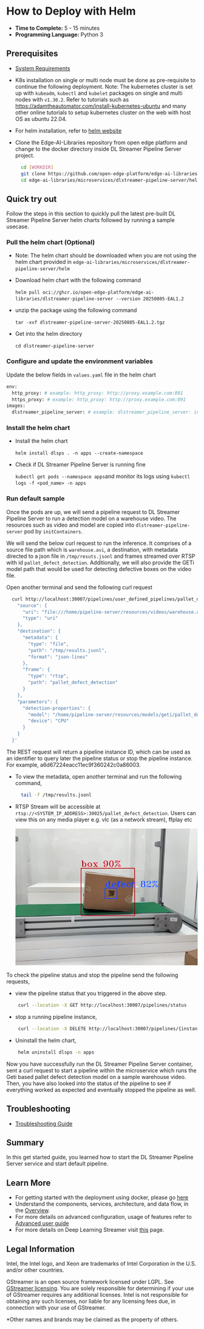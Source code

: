 # How to Deploy with Helm

-   **Time to Complete:** 5 - 15 minutes
-   **Programming Language:** Python 3

## Prerequisites

- [System Requirements](./system-requirements.md)
- K8s installation on single or multi node must be done as pre-requisite to continue the following deployment. Note: The kubernetes cluster is set up with `kubeadm`, `kubectl` and `kubelet` packages on single and multi nodes with `v1.30.2`.
  Refer to tutorials such as <https://adamtheautomator.com/install-kubernetes-ubuntu> and many other
  online tutorials to setup kubernetes cluster on the web with host OS as ubuntu 22.04.
- For helm installation, refer to [helm website](https://helm.sh/docs/intro/install/)
- Clone the Edge-AI-Libraries repository from open edge platform and change to the docker directory inside DL Streamer Pipeline Server project.

  ```sh
    cd [WORKDIR]
    git clone https://github.com/open-edge-platform/edge-ai-libraries.git -b release-1.2.0
    cd edge-ai-libraries/microservices/dlstreamer-pipeline-server/helm
    ```

## Quick try out
Follow the steps in this section to quickly pull the latest pre-built DL Streamer Pipeline Server helm charts followed by running a sample usecase. 

### Pull the helm chart (Optional)

- Note: The helm chart should be downloaded when you are not using the helm chart provided in `edge-ai-libraries/microservices/dlstreamer-pipeline-server/helm`

- Download helm chart with the following command

    `helm pull oci://ghcr.io/open-edge-platform/edge-ai-libraries/dlstreamer-pipeline-server --version 20250805-EAL1.2`
- unzip the package using the following command

    `tar -xvf dlstreamer-pipeline-server-20250805-EAL1.2.tgz`
- Get into the helm directory

    `cd dlstreamer-pipeline-server`

### Configure and update the environment variables

Update the below fields in `values.yaml` file in the helm chart

  ``` sh
  env:
    http_proxy: # example: http_proxy: http://proxy.example.com:891
    https_proxy: # example: http_proxy: http://proxy.example.com:891
  images:
    dlstreamer_pipeline_server: # example: dlstreamer_pipeline_server: intel/dlstreamer-pipeline-server:3.1.0-ubuntu22
  ```

### Install the helm chart

- Install the helm chart

    `helm install dlsps . -n apps --create-namespace`
- Check if DL Streamer Pipeline Server is running fine

    `kubectl get pods --namespace apps`and monitor its logs using `kubectl logs -f <pod_name> -n apps`
    
### Run default sample

Once the pods are up, we will send a pipeline request to DL Streamer Pipeline Server to run a detection model on a warehouse video.
The resources such as video and model are copied into `dlstreamer-pipeline-server` pod by `initContainers`.

We will send the below curl request to run the inference.
It comprises of a source file path which is `warehouse.avi`, a destination, with metadata directed to a json file in `/tmp/resuts.jsonl` and frames streamed over RTSP with id `pallet_defect_detection`. Additionally, we will also provide the GETi model path that would be used for detecting defective boxes on the video file.

Open another terminal and send the following curl request
```sh
  curl http://localhost:30007/pipelines/user_defined_pipelines/pallet_defect_detection -X POST -H 'Content-Type: application/json' -d '{
    "source": {
      "uri": "file:///home/pipeline-server/resources/videos/warehouse.avi",
      "type": "uri"
    },
    "destination": {
      "metadata": {
        "type": "file",
        "path": "/tmp/results.jsonl",
        "format": "json-lines"
      },
      "frame": {
        "type": "rtsp",
        "path": "pallet_defect_detection"
      }
    },
    "parameters": {
      "detection-properties": {
        "model": "/home/pipeline-server/resources/models/geti/pallet_defect_detection/deployment/Detection/model/model.xml",
        "device": "CPU"
      }
    }
  }'
```

The REST request will return a pipeline instance ID, which can be used as an identifier to query later the pipeline status or stop the pipeline instance. For example, a6d67224eacc11ec9f360242c0a86003.

- To view the metadata, open another terminal and run the following command,
  ```sh
    tail -f /tmp/results.jsonl
  ```

- RTSP Stream will be accessible at `rtsp://<SYSTEM_IP_ADDRESS>:30025/pallet_defect_detection`.  Users can view this on any media player e.g. vlc (as a network stream), ffplay etc 

  ![sample frame RTSP stream](./images/sample-pallet-defect-detection.png)

To check the pipeline status and stop the pipeline send the following requests,

 - view the pipeline status that you triggered in the above step.
   ```sh
    curl --location -X GET http://localhost:30007/pipelines/status
   ```

 - stop a running pipeline instance, 
   ```sh
    curl --location -X DELETE http://localhost:30007/pipelines/{instance_id}
   ```

 - Uninstall the helm chart, 
   ```sh
    helm uninstall dlsps -n apps
   ```

Now you have successfully run the DL Streamer Pipeline Server container, sent a curl request to start a pipeline within the microservice which runs the Geti based pallet defect detection model on a sample warehouse video. Then, you have also looked into the status of the pipeline to see if everything worked as expected and eventually stopped the pipeline as well.

## Troubleshooting
- [Troubleshooting Guide](./troubleshooting-guide.md)

## Summary

In this get started guide, you learned how to start the DL Streamer Pipeline Server service and start default pipeline.

## Learn More

-   For getting started with the deployment using docker, please go [here](get-started.md)
-   Understand the components, services, architecture, and data flow, in
    the [Overview](Overview.md).
-   For more details on advanced configuration, usage of features refer to [Advanced user guide](./advanced-guide/Overview.md)
-   For more details on Deep Learning Streamer visit [this](https://dlstreamer.github.io/) page.

## Legal Information
Intel, the Intel logo, and Xeon are trademarks of Intel Corporation in the U.S. and/or other countries.

GStreamer is an open source framework licensed under LGPL. See [GStreamer licensing](https://gstreamer.freedesktop.org/documentation/frequently-asked-questions/licensing.html)⁠. You are solely responsible for determining if your use of GStreamer requires any additional licenses. Intel is not responsible for obtaining any such licenses, nor liable for any licensing fees due, in connection with your use of GStreamer.

*Other names and brands may be claimed as the property of others.
